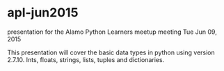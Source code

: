 # apl-jun2015
presentation for the Alamo Python Learners meetup meeting Tue Jun 09, 2015

This presentation will cover the basic data types in python using version 2.7.10. Ints, floats, strings, lists, tuples and dictionaries.
